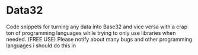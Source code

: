 # Data32
Code snippets for turning any data into Base32 and vice versa with a crap ton of programming languages while trying to only use libraries when needed. (FREE USE) Please notify about many bugs and other programming languages i should do this in
